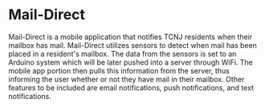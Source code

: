 # Mail-Direct
Mail-Direct is a mobile application that notifies TCNJ residents when their mailbox has mail. Mail-Direct utilizes sensors to
detect when mail has been placed in a resident's mailbox. The data from the sensors is set to an Arduino system which will 
be later pushed into a server through WiFi. The mobile app portion then pulls this information from the server, thus informing 
the user whether or not they have mail in their mailbox. Other features to be included are email notifications, push 
notifications, and text notifications.
